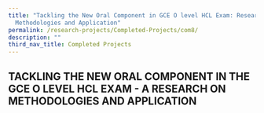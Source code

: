 ```yaml
---
title: "Tackling the New Oral Component in GCE O level HCL Exam: Research on
  Methodologies and Application"
permalink: /research-projects/Completed-Projects/com8/
description: ""
third_nav_title: Completed Projects
---
```

## TACKLING THE NEW ORAL COMPONENT IN THE GCE O LEVEL HCL EXAM - A RESEARCH ON METHODOLOGIES AND APPLICATION

